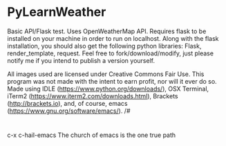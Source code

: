 # PyLearnWeather
Basic API/Flask test. Uses OpenWeatherMap API. Requires flask to be installed on your machine in order to run on localhost. Along with the flask installation, you should also get the following python libraries: Flask, render_template, request. Feel free to fork/download/modify, just please notify me if you intend to publish a version yourself.

All images used are licensed under Creative Commons Fair Use. This program was not made with the intent to earn profit, nor will it ever do so.
Made using IDLE (https://www.python.org/downloads/), OSX Terminal, iTerm2 (https://www.iterm2.com/downloads.html), Brackets (http://brackets.io), and, of course, emacs (https://www.gnu.org/software/emacs/).
/#
#
#
#
#
#
#
#
#
#
#
#
#
#
#
#
#
#
#
#
#
c-x c-hail-emacs
The church of emacs is the one true path
